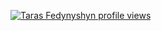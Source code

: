 [![Taras Fedynyshyn profile views](https://u8views.com/api/v1/github/profiles/19715744/views/day-week-month-total-count.svg)](https://u8views.com/github/tarasfo)
